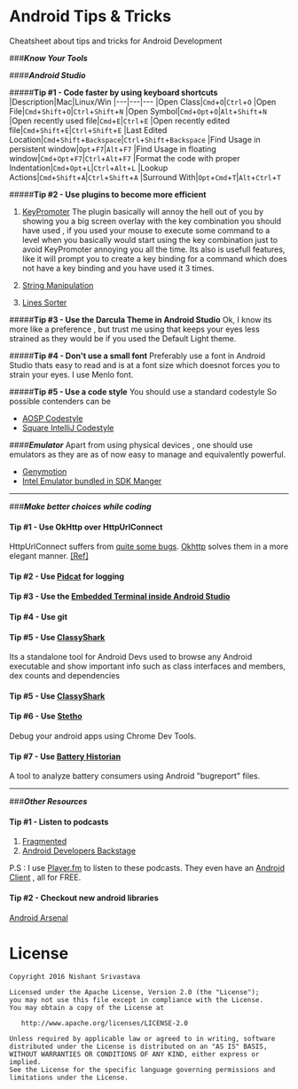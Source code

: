 # Android Tips & Tricks

Cheatsheet about tips and tricks for Android Development

###***Know Your Tools***

####***Android Studio***

#####**Tip #1 - Code faster by using keyboard shortcuts**
|Description|Mac|Linux/Win
|---|---|---
|Open Class|`Cmd`+`O`|`Ctrl`+`O`
|Open File|`Cmd`+`Shift`+`O`|`Ctrl`+`Shift`+`N`
|Open Symbol|`Cmd`+`Opt`+`O`|`Alt`+`Shift`+`N`
|Open recently used file|`Cmd`+`E`|`Ctrl`+`E`
|Open recently edited file|`Cmd`+`Shift`+`E`|`Ctrl`+`Shift`+`E`
|Last Edited Location|`Cmd`+`Shift`+`Backspace`|`Ctrl`+`Shift`+`Backspace`
|Find Usage in persistent window|`Opt`+`F7`|`Alt`+`F7`
|Find Usage in floating window|`Cmd`+`Opt`+`F7`|`Ctrl`+`Alt`+`F7`
|Format the code with proper Indentation|`Cmd`+`Opt`+`L`|`Ctrl`+`Alt`+`L`
|Lookup Actions|`Cmd`+`Shift`+`A`|`Ctrl`+`Shift`+`A`
|Surround With|`Opt`+`Cmd`+`T`|`Alt`+`Ctrl`+`T`

#####**Tip #2 - Use plugins to become more efficient**
1. [KeyPromoter](https://plugins.jetbrains.com/plugin/4455)
	The plugin basically will annoy the hell out of you by showing you a big screen overlay with the key combination you should have used , if you used your mouse to execute some command to a level when you basically would start using the key combination just to avoid KeyPromoter annoying you all the time. 
	Its also is usefull features, like it will prompt you to create a key binding for a command which does not have a key binding and you have used it 3 times.

1. [String Manipulation](https://plugins.jetbrains.com/plugin/2162)
2. [Lines Sorter](https://plugins.jetbrains.com/plugin/5919)

#####**Tip #3 - Use the Darcula Theme in Android Studio**
Ok, I know its more like a preference , but trust me using that keeps your eyes less strained as they would be if you used the Default Light theme.

#####**Tip #4 - Don't use a small font**
Preferably use a font in Android Studio thats easy to read and is at a font size which doesnot forces you to strain your eyes.
I use Menlo font.

#####**Tip #5 - Use a code style**
You should use a standard codestyle 
 So possible contenders can be
 
+ [AOSP Codestyle](https://source.android.com/source/code-style.html)
+ [Square IntelliJ Codestyle](https://github.com/square/java-code-styles)

####***Emulator***
Apart from using physical devices , one should use emulators as they are as of now easy to manage and equivalently powerful.

+ [Genymotion](https://www.genymotion.com/)
+ [Intel Emulator bundled in SDK Manger](https://developer.android.com/studio/run/emulator.html)


---
###***Make better choices while coding***

#### **Tip #1 - Use OkHttp over HttpUrlConnect**
HttpUrlConnect suffers from [quite some bugs](https://android-developers.blogspot.in/2011/09/androids-http-clients.html). 
[Okhttp](https://square.github.io/okhttp/) solves them in a more elegant manner. [[Ref]](https://corner.squareup.com/2013/05/announcing-okhttp.html)

#### **Tip #2 - Use [Pidcat](https://github.com/JakeWharton/pidcat) for logging**

#### **Tip #3 - Use the [Embedded Terminal inside Android Studio](https://www.jetbrains.com/help/idea/2016.2/working-with-embedded-local-terminal.html)**

#### **Tip #4 - Use git**

#### **Tip #5 - Use [ClassyShark](https://github.com/google/android-classyshark)**
Its a standalone tool for Android Devs used to browse any Android executable and show important info such as class interfaces and members, dex counts and dependencies

#### **Tip #5 - Use [ClassyShark](https://github.com/google/android-classyshark)**

#### **Tip #6 - Use [Stetho](https://github.com/facebook/stetho)**
Debug your android apps using Chrome Dev Tools.

#### **Tip #7 - Use [Battery Historian](https://github.com/google/battery-historian)**
A tool to analyze battery consumers using Android "bugreport" files.

---
###***Other Resources***

#### **Tip #1 - Listen to podcasts**
1. [Fragmented](http://fragmentedpodcast.com/)
2. [Android Developers Backstage](https://androidbackstage.blogspot.in/)

P.S : I use [Player.fm](https://player.fm/) to listen to these podcasts. They even have an [Android Client](https://play.google.com/store/apps/details?id=fm.player&hl=en) , all for FREE.

#### **Tip #2 - Checkout new android libraries**
[Android Arsenal](https://android-arsenal.com/)


License
=======

    Copyright 2016 Nishant Srivastava

    Licensed under the Apache License, Version 2.0 (the "License");
    you may not use this file except in compliance with the License.
    You may obtain a copy of the License at

       http://www.apache.org/licenses/LICENSE-2.0

    Unless required by applicable law or agreed to in writing, software
    distributed under the License is distributed on an "AS IS" BASIS,
    WITHOUT WARRANTIES OR CONDITIONS OF ANY KIND, either express or implied.
    See the License for the specific language governing permissions and
    limitations under the License.